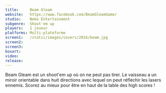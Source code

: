 ```yaml
---
title:     Beam Gleam
website:   https://www.facebook.com/BeamGleamGame/
studio:    Neko Entertainment
subgenre:  Shoot'em up
players:   1 joueur
platforms: Multi-plateforme
screen1:   /static/images/covers/2016/beam.jpg
screen2:
screen3:
boxart:
video:
release:
---
```


Beam Gleam est un shoot'em up où on ne peut pas tirer. Le vaisseau a un miroir orientable dans huit directions avec lequel on peut réfléchir les lasers ennemis. Scorez au mieux pour être en haut de la table des high scores !
